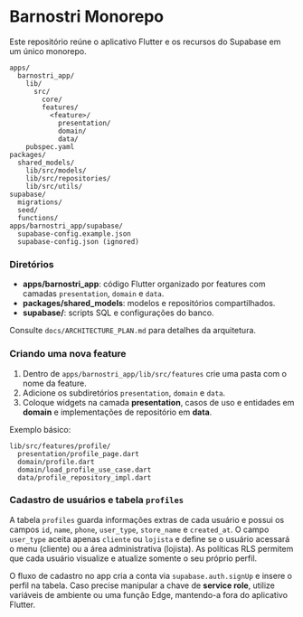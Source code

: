 # Barnostri Monorepo

Este repositório reúne o aplicativo Flutter e os recursos do Supabase em um único monorepo.

```
apps/
  barnostri_app/
    lib/
      src/
        core/
        features/
          <feature>/
            presentation/
            domain/
            data/
    pubspec.yaml
packages/
  shared_models/
    lib/src/models/
    lib/src/repositories/
    lib/src/utils/
supabase/
  migrations/
  seed/
  functions/
apps/barnostri_app/supabase/
  supabase-config.example.json
  supabase-config.json (ignored)
```

### Diretórios

- **apps/barnostri_app**: código Flutter organizado por features com camadas `presentation`, `domain` e `data`.
- **packages/shared_models**: modelos e repositórios compartilhados.
- **supabase/**: scripts SQL e configurações do banco.

Consulte `docs/ARCHITECTURE_PLAN.md` para detalhes da arquitetura.

### Criando uma nova feature

1. Dentro de `apps/barnostri_app/lib/src/features` crie uma pasta com o nome da feature.
2. Adicione os subdiretórios `presentation`, `domain` e `data`.
3. Coloque widgets na camada **presentation**, casos de uso e entidades em **domain** e implementações de repositório em **data**.

Exemplo básico:

```
lib/src/features/profile/
  presentation/profile_page.dart
  domain/profile.dart
  domain/load_profile_use_case.dart
  data/profile_repository_impl.dart
```

### Cadastro de usuários e tabela `profiles`

A tabela `profiles` guarda informações extras de cada usuário e possui os campos
`id`, `name`, `phone`, `user_type`, `store_name` e `created_at`. O campo
`user_type` aceita apenas `cliente` ou `lojista` e define se o usuário acessará
o menu (cliente) ou a área administrativa (lojista). As políticas RLS permitem
que cada usuário visualize e atualize somente o seu próprio perfil.

O fluxo de cadastro no app cria a conta via `supabase.auth.signUp` e insere o
perfil na tabela. Caso precise manipular a chave de **service role**, utilize
variáveis de ambiente ou uma função Edge, mantendo-a fora do aplicativo Flutter.
